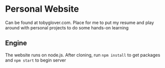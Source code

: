 # Personal Website

Can be found at tobyglover.com. Place for me to put my resume and play around with personal projects to do some hands-on learning

## Engine

The website runs on node.js. After cloning, run `npm install` to get packages and `npm start` to begin server

